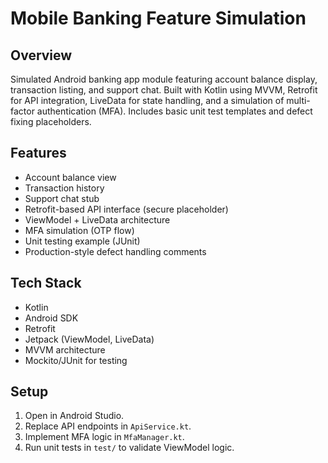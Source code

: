 # Mobile Banking Feature Simulation

## Overview
Simulated Android banking app module featuring account balance display, transaction listing, and support chat. Built with Kotlin using MVVM, Retrofit for API integration, LiveData for state handling, and a simulation of multi-factor authentication (MFA). Includes basic unit test templates and defect fixing placeholders.

## Features
- Account balance view
- Transaction history
- Support chat stub
- Retrofit-based API interface (secure placeholder)
- ViewModel + LiveData architecture
- MFA simulation (OTP flow)
- Unit testing example (JUnit)
- Production-style defect handling comments

## Tech Stack
- Kotlin
- Android SDK
- Retrofit
- Jetpack (ViewModel, LiveData)
- MVVM architecture
- Mockito/JUnit for testing

## Setup
1. Open in Android Studio.
2. Replace API endpoints in `ApiService.kt`.
3. Implement MFA logic in `MfaManager.kt`.
4. Run unit tests in `test/` to validate ViewModel logic.

